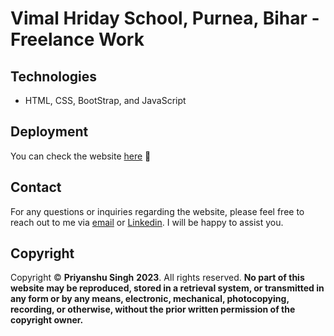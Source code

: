 # **Vimal Hriday School, Purnea, Bihar - Freelance Work**

## Technologies

* HTML, CSS, BootStrap, and JavaScript

## Deployment
You can check the website [here](https://vhspurnea.com) 🌟

## Contact   

For any questions or inquiries regarding the website, please feel free to reach out to me via [email](priyanshu4vitchennai@gmail.com) 
or [Linkedin](https://www.linkedin.com/in/sublime-priyanshu/). 
I will be happy to assist you.


## Copyright

Copyright © **Priyanshu Singh** **2023**. All rights reserved. **No part of this website may be reproduced, stored in a retrieval system, 
or transmitted in any form or by any means, electronic, mechanical, photocopying, recording, or otherwise, without the prior written permission of the copyright owner.**
